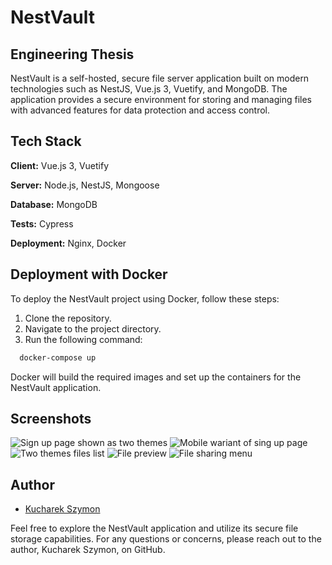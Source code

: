 # NestVault

## Engineering Thesis

NestVault is a self-hosted, secure file server application built on modern technologies such as NestJS, Vue.js 3, Vuetify, and MongoDB. The application provides a secure environment for storing and managing files with advanced features for data protection and access control.

## Tech Stack

**Client:** Vue.js 3, Vuetify

**Server:** Node.js, NestJS, Mongoose

**Database:** MongoDB

**Tests:** Cypress

**Deployment:** Nginx, Docker

## Deployment with Docker

To deploy the NestVault project using Docker, follow these steps:

1. Clone the repository.
2. Navigate to the project directory.
3. Run the following command:

```bash
  docker-compose up
```
Docker will build the required images and set up the containers for the NestVault application.

## Screenshots
![Sign up page shown as two themes](https://i.imgur.com/9wdtc8z.png)
![Mobile wariant of sing up page](https://i.imgur.com/C7Rsl3K.png)
![Two themes files list](https://i.imgur.com/ckV1OP5.png)
![File preview](https://i.imgur.com/Nl8f3b9.png)
![File sharing menu](https://i.imgur.com/Vl2C1Rx.png)

## Author

- [Kucharek Szymon](https://www.github.com/KucharekSzymon)

Feel free to explore the NestVault application and utilize its secure file storage capabilities. For any questions or concerns, please reach out to the author, Kucharek Szymon, on GitHub.
